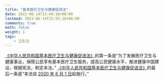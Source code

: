 ```yaml
---
title: "基本医疗卫生与健康促进法"
date: 2022-06-14T15:49:18+08:00
lastmod: 2022-06-14T15:55:30+08:00
comments: true
math: false
weight: 1
tags:
    - 卫生法
---
```


[《中华人民共和国基本医疗卫生与健康促进法》](http://www.gov.cn/xinwen/2019-12/29/content_5464861.htm)的第一条是“为了发展医疗卫生与健康事业，保障公民享有基本医疗卫生服务，提高公民健康水平，推进健康中国建设，根据宪法，制定本法。”
[《中华人民共和国基本医疗卫生与健康促进法》](http://www.gov.cn/xinwen/2019-12/29/content_5464861.htm)的最后一条是“本法自 <ins>2020 年 6 月 1 日</ins>起施行。”

<!--more-->
